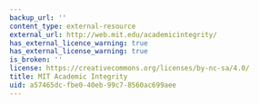```yaml
---
backup_url: ''
content_type: external-resource
external_url: http://web.mit.edu/academicintegrity/
has_external_licence_warning: true
has_external_license_warning: true
is_broken: ''
license: https://creativecommons.org/licenses/by-nc-sa/4.0/
title: MIT Academic Integrity
uid: a57465dc-fbe0-40eb-99c7-8560ac699aee
---
```

